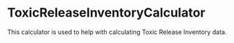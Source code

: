 # ToxicReleaseInventoryCalculator
This calculator is used to help with calculating Toxic Release Inventory data.
